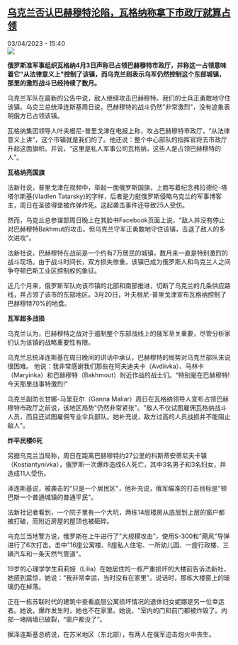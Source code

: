 <!--1680529507000-->
[乌克兰否认巴赫穆特沦陷，瓦格纳称拿下市政厅就算占领](https://www.rfi.fr/cn/%E5%9B%BD%E9%99%85/20230403-%E4%B9%8C%E5%85%8B%E5%85%B0%E5%90%A6%E8%AE%A4%E5%B7%B4%E8%B5%AB%E7%A9%86%E7%89%B9%E6%B2%A6%E9%99%B7%EF%BC%8C%E7%93%A6%E6%A0%BC%E7%BA%B3%E7%A7%B0%E6%8B%BF%E4%B8%8B%E5%B8%82%E6%94%BF%E5%8E%85%E5%B0%B1%E7%AE%97%E5%8D%A0%E9%A2%86)
------

<div>03/04/2023 - 15:40</div><img src="https://s.rfi.fr/media/display/678ab292-d225-11ed-a2e9-005056a90284/w:1280/p:16x9/2023-03-28T075443Z_952583751_RC2D20A5FHBE_RTRMADP_3_UKRAINE-CRISIS-BAKHMUT-GENERAL%20%281%29.JPG"><p><strong>俄罗斯准军事组织瓦格纳4月3日声称已占领巴赫穆特市政厅，并称这一占领意味着它"从法律意义上"控制了该镇，而乌克兰则表示乌军仍然控制这个东部城镇，那里的激烈战斗已经持续了数月。                    </strong></p><div><p><span><span><span><span><span><span>乌克兰军队在最新的公告中说，敌人继续攻击巴赫穆特。我们的士兵正勇敢地守住该镇。乌克兰总统泽连斯基周日说，巴赫穆特的战斗仍然"非常激烈"，没有迹象表明俄方已占领该镇。</span></span></span></span></span></span></p><p><span><span><span><span><span><span>瓦格纳集团领导人叶夫根尼-普里戈津在电报上称，攻占巴赫穆特市政厅，“从法律意义上讲”，这个市镇就是我们的了。他还说：整个中心部队的指挥官将去市政厅升起这面旗帜。并说，“这里是私人军事公司瓦格纳，这些人是占领巴赫穆特的人”。</span></span></span></span></span></span></p><p><strong><span><span><span><span><span><span>瓦格纳亮国旗</span></span></span></span></span></span></strong></p><p><span><span><span><span><span><span>法新社说，普里戈津在视频中，举起一面俄罗斯国旗，上面写着纪念弗拉德伦-塔塔尔斯基(Vladlen Tatarsky)的字样，后者是力挺俄罗斯侵略乌克兰的军事博客主，周日在圣彼得堡被炸弹炸死。这起袭击事件还导致25人受伤。</span></span></span></span></span></span></p><p><span><span><span><span><span><span>然而，乌克兰总参谋部周日晚上在其脸书Facebook页面上说，"敌人并没有停止对巴赫穆特Bakhmut的攻击。但乌克兰守军正勇敢地守住该镇，击退了敌人的多次进攻"。</span></span></span></span></span></span></p><p><span><span><span><span><span><span>法新社说，巴赫穆特在战前是一个约有7万居民的城镇，数月来一直是特别激烈的战斗现场。由于战斗时间长，双方损失惨重，该镇已成为俄罗斯人和乌克兰人之间争夺顿巴斯工业区控制权的象征。</span></span></span></span></span></span></p><p><span><span><span><span><span><span>近几个月来，俄罗斯军队向该市镇的北部和南部推进，切断了乌克兰的几条供应路线，并占领了该市的东部地区。3月20日，叶夫根尼-普里戈津宣布瓦格纳控制了巴赫穆特70%的地盘。</span></span></span></span></span></span></p><p><strong><span><span><span><span><span><span>瓦军超多战损</span></span></span></span></span></span></strong></p><p><span><span><span><span><span><span>乌克兰认为，巴赫穆特之战对于遏制整个东部战线上的俄军至关重要，尽管分析家们认为该镇的战略重要性有限。</span></span></span></span></span></span></p><p><span><span><span><span><span><span>乌克兰总统泽连斯基在周日晚间的讲话中承认，巴赫穆特的局势对乌克兰部队来说很困难。</span></span></span></span></span></span><span><span><span><span><span><span> 他</span></span></span></span></span></span><span><span><span><span><span><span>说：我非常感谢我们那些在阿夫迪夫卡（Avdiivka）、马林卡（Maryinka）和巴赫穆特（Bakhmout）附近作战的战士们。“特别是在巴赫穆特! 今天那里战事特激烈!”</span></span></span></span></span></span></p><p><span><span><span><span><span><span>乌克兰副防长甘娜-马里亚尔（Ganna Maliar）周日在瓦格纳领导人宣布占领巴赫穆特市政厅之前说，该地区局势"仍然非常紧张"。"敌人不仅试图雇佣瓦格纳战斗人员，而且还试图雇佣专业伞兵部队。她补充说，敌方过高的人员战损并不能阻止敌人"。</span></span></span></span></span></span></p><p><strong>炸平民楼6死</strong></p><p><span><span><span><span><span><span>另据乌克兰当局称，周日在距离巴赫穆特约27公里的科斯蒂安蒂尼夫卡镇（Kostiantynivka），俄罗斯一次爆炸造成6人死亡，其中3名男子和3名妇女，并造成11人受伤。</span></span></span></span></span></span></p><p><span><span><span><span><span><span>泽连斯基说，被袭击的"只是一个居民区"，他补充说，俄军瞄准的打击目标是"顿巴斯一个普通城镇的普通平民"。</span></span></span></span></span></span><span><span><span><span><span><span> </span></span></span></span></span></span></p><p><span><span><span><span><span><span>法新社记者看到，一个院子里有一个大坑，两栋14层楼房从底层到上层的窗户都被打破，而附近房屋的屋顶也被砸碎。</span></span></span></span></span></span></p><p><span><span><span><span><span><span>乌克兰当地警方说，俄罗斯在上午进行了"大规模攻击"，使用S-300和"飓风"导弹进行了6次打击。击中"16座公寓楼、8座私人住宅、一所幼儿园、一座行政楼、三辆汽车和一条天然气管道"。</span></span></span></span></span></span></p><p><span><span><span><span><span><span>19岁的心理学学生莉莉娅（Lilia）在她居住的一栋严重损坏的大楼前告诉法新社，她感到震惊，她说：“我非常幸运，当时没有在家里"。说话时，那栋大楼窗上的玻璃仍在掉落。</span></span></span></span></span></span></p><p><span><span><span><span><span><span>正在一栋苏联时代的建筑中查看底层公寓损坏情况的退休妇女妮娜是另一位幸运者。她说，爆炸发生时，她也不在家里。她说，"室内的门和前门都被炸毁了。内部一堵隔墙已破裂，“窗户都没了”。</span></span></span></span></span></span></p><p><span><span><span><span><span><span>据泽连斯基总统说，在苏米地区（东北部），有两人在俄军迫击炮火中丧生。</span></span></span></span></span></span></p><div data-selfpromo-newsletter></div><div data-selfpromo-app></div></div>
